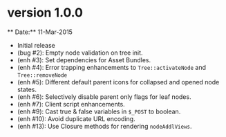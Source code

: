version 1.0.0
=============
** Date:** 11-Mar-2015

- Initial release
- (bug #2): Empty node validation on tree init.
- (enh #3): Set dependencies for Asset Bundles.
- (enh #4): Error trapping enhancements to `Tree::activateNode` and `Tree::removeNode`
- (enh #5): Different default parent icons for collapsed and opened node states.
- (enh #6): Selectively disable parent only flags for leaf nodes.
- (enh #7): Client script enhancements.
- (enh #9): Cast true & false variables in `$_POST` to boolean.
- (enh #10): Avoid duplicate URL encoding.
- (enh #13): Use Closure methods for rendering `nodeAddlViews`.
